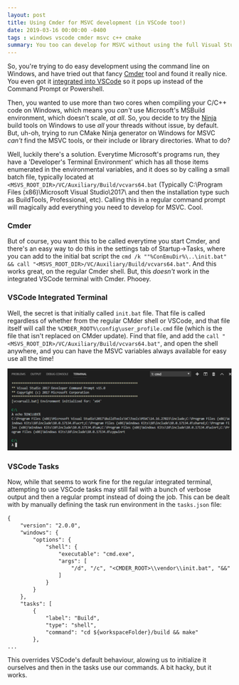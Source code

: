 ```yaml
---
layout: post
title: Using Cmder for MSVC development (in VSCode too!)
date: 2019-03-16 00:00:00 -0400
tags : windows vscode cmder msvc c++ cmake
summary: You too can develop for MSVC without using the full Visual Studio IDE!
---
```


So, you're trying to do easy development using the command line on Windows, and have tried out that fancy [Cmder](https://github.com/cmderdev/cmder) tool and found it really nice. You even got it [integrated into VSCode](https://github.com/cmderdev/cmder/wiki/Seamless-VS-Code-Integration) so it pops up instead of the Command Prompt or Powershell.

Then, you wanted to use more than two cores when compiling your C/C++ code on Windows, which means you *can't* use Microsoft's MSBuild environment, which doesn't scale, *at all*. So, you decide to try the [Ninja](https://ninja-build.org/) build tools on Windows to use *all* your threads without issue, by default. But, uh-oh, trying to run CMake Ninja generator on Windows for MSVC *can't* find the MSVC tools, or their include or library directories. What to do?

Well, luckily there's a solution. Everytime Microsoft's programs run, they have a 'Developer's Terminal Environment' which has all those items enumerated in the environmental variables, and it does so by calling a small batch file, typically located at `<MSVS_ROOT_DIR>/VC/Auxiliary/Build/vcvars64.bat` (Typically C:\Program Files (x86)\Microsoft Visual Studio\2017\ and then the installation type such as BuildTools\, Professional\, etc). Calling this in a regular command prompt will magically add everything you need to develop for MSVC. Cool.

### Cmder

But of course, you want this to be called everytime you start Cmder, and there's an easy way to do this in the settings tab of Startup->Tasks, where you can add to the initial bat script the `cmd /k ""%ConEmuDir%\..\init.bat" && call "<MSVS_ROOT_DIR>/VC/Auxiliary/Build/vcvars64.bat"`. And this works great, on the regular Cmder shell. But, this *doesn't* work in the integrated VSCode terminal with Cmder. Phooey.

### VSCode Integrated Terminal

Well, the secret is that initially called `init.bat` file. That file is called regardless of whether from the regular CMder shell or VSCode, and that file itself will call the `%CMDER_ROOT%\config\user_profile.cmd` file (which is the file that isn't replaced on CMder update). Find that file, and add the `call "<MSVS_ROOT_DIR>/VC/Auxiliary/Build/vcvars64.bat"`, and open the shell anywhere, and you can have the MSVC variables always available for easy use all the time!

<span class="image fit">
    <img src="/assets/posts/msvc-cmder-vscode/finally.png" />
</span>

### VSCode Tasks

Now, while that seems to work fine for the regular integrated terminal, attempting to use VSCode tasks may still fail with a bunch of verbose output and then a regular prompt instead of doing the job. This can be  dealt with by manually defining the task run environment in the `tasks.json` file:

```
{
    "version": "2.0.0",
    "windows": {
        "options": {
            "shell": {
                "executable": "cmd.exe",
                "args": [
                    "/d", "/c", "<CMDER_ROOT>\\vendor\\init.bat", "&&"
                ]
            }
        }
    },
    "tasks": [
        {
            "label": "Build",
            "type": "shell",
            "command": "cd ${workspaceFolder}/build && make"
        },
...
```

This overrides VSCode's default behaviour, alowing us to initialize it ourselves and then in the tasks use our commands. A bit hacky, but it works.